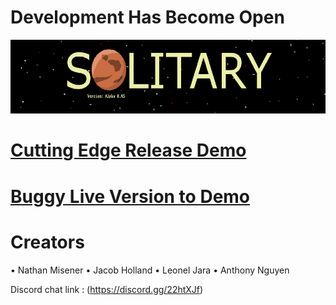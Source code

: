 # Development Has Become Open
<img src='ReadmeAssets/solitary_main_screen.PNG'>  

# [Cutting Edge Release Demo](http://compileofcrap.com/Solitary/)

# [Buggy Live Version to Demo](http://compileofcrap.com/Solitary/)

# Creators
•	Nathan Misener
•	Jacob Holland
•	Leonel Jara
•	Anthony Nguyen

Discord chat link : (https://discord.gg/22htXJf)

